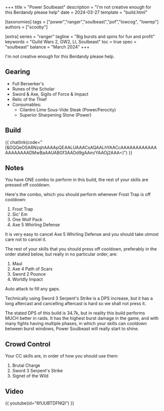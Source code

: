 +++
title = "Power Soulbeast"
description = "I'm not creative enough for this Berdandy please help"
date = 2024-03-27
template = "build.html"


[taxonomies]
tags = ["power","ranger","soulbeast","pof","lowcog", "lowrep"]
authors = ["scooby"]

[extra]
series = "ranger"
tagline = "Big bursts and spins for fun and profit"
keywords = "Guild Wars 2, GW2, LI, Soulbeast"
toc = true
spec = "soulbeast"
balance = "March 2024"
+++

I'm not creative enough for this Berdandy please help.

## Gearing

- Full Berserker's
- Runes of the Scholar
- Sword & Axe, Sigils of Force & Impact
- Relic of the Thief
- Consumables:
  - Cilantro Lime Sous-Vide Steak (Power/Ferocity)
  - Superior Sharpening Stone (Power)

## Build


{{ chatlink(code="[&DQQeOSA6NzqhAAAApQEAALUAAACsAQAALhYAACcAAAAAAAAAAAAAAAAAAAADMwBaAAUABGf3AADd9gAAm/YAAOj2AAA=]") }}

## Notes

You have ONE combo to perform in this build, the rest of your skills are pressed off cooldown.

Here's the combo, which you should perform whenever Frost Trap is off cooldown:

1. Frost Trap
1. Sic' Em
1. One Wolf Pack
1. Axe 5 Whirling Defense

It is very easy to cancel Axe 5 Whirling Defense and you should take utmost care not to cancel it.

The rest of your skills that you should press off cooldown, preferably in the order stated below, but really in no particular order, are:

1. Maul
1. Axe 4 Path of Scars
1. Sword 2 Pounce
1. Worldly Impact

Auto attack to fill any gaps.

Technically using Sword 3 Serpent's Strike is a DPS increase, but it has a long aftercast and cancelling aftercast is hard so we shall not press it.

The stated DPS of this build is 34.7k, but in reality this build performs MUCH better in raids. It has the highest burst damage in the game, and with many fights having multiple phases, in which your skills can cooldown between burst windows, Power Soulbeast will really start to shine.

## Crowd Control

Your CC skills are, in order of how you should use them:

1. Brutal Charge
1. Sword 3 Serpent's Strike
1. Signet of the Wild

## Video

{{ youtube(id="6fUUBTDFNQI") }}
